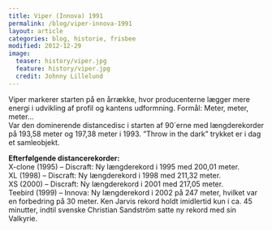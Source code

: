 ```yaml
---
title: Viper (Innova) 1991
permalink: /blog/viper-innova-1991
layout: article
categories: blog, historie, frisbee
modified: 2012-12-29
image:
  teaser: history/viper.jpg
  feature: history/viper.jpg
  credit: Johnny Lillelund
---
```


<p>Viper markerer starten på en årrække, hvor producenterne lægger mere energi i udvikling af profil og kantens udformning. Formål: Meter, meter, meter…<br />Var den dominerende distancedisc i starten af 90´erne med længderekorder på 193,58 meter og 197,38 meter i 1993. ”Throw in the dark” trykket er i dag et samleobjekt.</p><p><strong>Efterfølgende distancerekorder:</strong><br />X-clone (1995) – Discraft: Ny længderekord i 1995 med 200,01 meter.<br />XL (1998) – Discraft: Ny længderekord i 1998 med 211,32 meter.<br />XS (2000) – Discraft: Ny længderekord i 2001 med 217,05 meter.<br />Teebird (1999) – Innova: Ny længderekord i 2002 på 247 meter, hvilket var en forbedring på 30 meter. Ken Jarvis rekord holdt imidlertid kun i ca. 45 minutter, indtil svenske Christian Sandström satte ny rekord med sin Valkyrie.</p>
